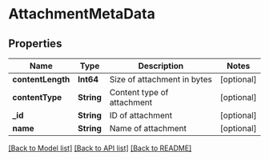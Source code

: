 # AttachmentMetaData

## Properties
Name | Type | Description | Notes
------------ | ------------- | ------------- | -------------
**contentLength** | **Int64** | Size of attachment in bytes | [optional] 
**contentType** | **String** | Content type of attachment | [optional] 
**_id** | **String** | ID of attachment | [optional] 
**name** | **String** | Name of attachment | [optional] 

[[Back to Model list]](../README#documentation-for-models) [[Back to API list]](../README#documentation-for-api-endpoints) [[Back to README]](../README)



